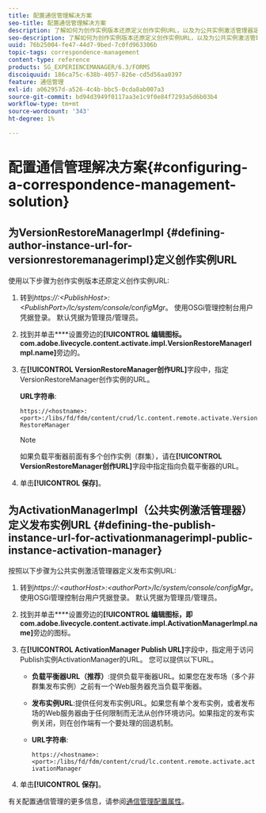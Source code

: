```yaml
---
title: 配置通信管理解决方案
seo-title: 配置通信管理解决方案
description: 了解如何为创作实例版本还原定义创作实例URL，以及为公共实例激活管理器定义发布实例URL。
seo-description: 了解如何为创作实例版本还原定义创作实例URL，以及为公共实例激活管理器定义发布实例URL。
uuid: 76b25004-fe47-44d7-9bed-7c0fd963306b
topic-tags: correspondence-management
content-type: reference
products: SG_EXPERIENCEMANAGER/6.3/FORMS
discoiquuid: 186ca75c-638b-4057-826e-cd5d56aa0397
feature: 通信管理
exl-id: a062957d-a526-4c4b-bbc5-0cda8ab007a3
source-git-commit: bd94d3949f0117aa3e1c9f0e84f7293a5d6b03b4
workflow-type: tm+mt
source-wordcount: '343'
ht-degree: 1%

---
```


# 配置通信管理解决方案{#configuring-a-correspondence-management-solution}

## 为VersionRestoreManagerImpl {#defining-author-instance-url-for-versionrestoremanagerimpl}定义创作实例URL

使用以下步骤为创作实例版本还原定义创作实例URL:

1. 转到&#x200B;*https://:&lt;PublishHost>:&lt;PublishPort>/lc/system/console/configMgr*。 使用OSGi管理控制台用户凭据登录。 默认凭据为管理员/管理员。
1. 找到并单击&#x200B;****&#x200B;设置旁边的&#x200B;**[!UICONTROL 编辑图标。com.adobe.livecycle.content.activate.impl.VersionRestoreManagerImpl.name]**&#x200B;旁边的。
1. 在&#x200B;**[!UICONTROL VersionRestoreManager创作URL]**&#x200B;字段中，指定VersionRestoreManager创作实例的URL。

   **URL字符串**:

   `https://<hostname>:<port>:/libs/fd/fdm/content/crud/lc.content.remote.activate.VersionRestoreManager`

   >[!NOTE]
   >
   >如果负载平衡器前面有多个创作实例（群集），请在&#x200B;**[!UICONTROL VersionRestoreManager创作URL]**&#x200B;字段中指定指向负载平衡器的URL。

1. 单击&#x200B;**[!UICONTROL 保存]**。

## 为ActivationManagerImpl（公共实例激活管理器）定义发布实例URL {#defining-the-publish-instance-url-for-activationmanagerimpl-public-instance-activation-manager}

按照以下步骤为公共实例激活管理器定义发布实例URL:

1. 转到&#x200B;*https://:&lt;authorHost>:&lt;authorPort>/lc/system/console/configMgr*。 使用OSGi管理控制台用户凭据登录。 默认凭据为管理员/管理员。
1. 找到并单击&#x200B;****&#x200B;设置旁边的&#x200B;**[!UICONTROL 编辑图标，即com.adobe.livecycle.content.activate.impl.ActivationManagerImpl.name]**&#x200B;旁边的图标。
1. 在&#x200B;**[!UICONTROL ActivationManager Publish URL]**&#x200B;字段中，指定用于访问Publish实例ActivationManager的URL。 您可以提供以下URL。

   * **负载平衡器URL（推荐）**:提供负载平衡器URL。如果您在发布场（多个非群集发布实例）之前有一个Web服务器充当负载平衡器。
   * **发布实例URL**:提供任何发布实例URL。如果您有单个发布实例，或者发布场的Web服务器由于任何限制而无法从创作环境访问。如果指定的发布实例关闭，则在创作端有一个要处理的回退机制。
   * **URL字符串**:

      `https://<hostname>:<port>:/libs/fd/fdm/content/crud/lc.content.remote.activate.activationManager`

1. 单击&#x200B;**[!UICONTROL 保存]**。

有关配置通信管理的更多信息，请参阅[通信管理配置属性](https://helpx.adobe.com/aem-forms/6-2/cm-configuration-properties.html)。
